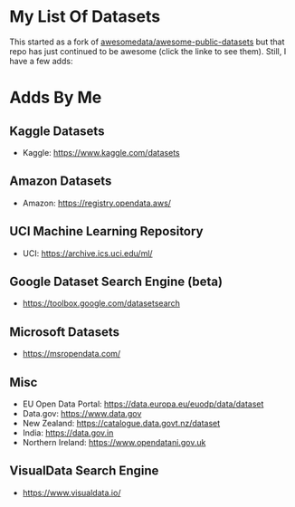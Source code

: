 # My List Of Datasets  

This started as a fork of [awesomedata/awesome-public-datasets](https://github.com/awesomedata/awesome-public-datasets) but that repo has just continued to be awesome (click the linke to see them).  Still, I have a few adds:

Adds By Me  
==========  

Kaggle Datasets  
---------------  

* Kaggle:  https://www.kaggle.com/datasets  

Amazon Datasets  
---------------  

* Amazon: https://registry.opendata.aws/  

UCI Machine Learning Repository  
-------------------------------  

* UCI: https://archive.ics.uci.edu/ml/  

Google Dataset Search Engine (beta)  
-----------------------------------  

* https://toolbox.google.com/datasetsearch  

Microsoft Datasets  
------------------  

* https://msropendata.com/  

Misc  
----  

* EU Open Data Portal: https://data.europa.eu/euodp/data/dataset  
* Data.gov:  https://www.data.gov  
* New Zealand:  https://catalogue.data.govt.nz/dataset  
* India:  https://data.gov.in
* Northern Ireland:  https://www.opendatani.gov.uk

VisualData Search Engine  
------------------------  

* https://www.visualdata.io/  

